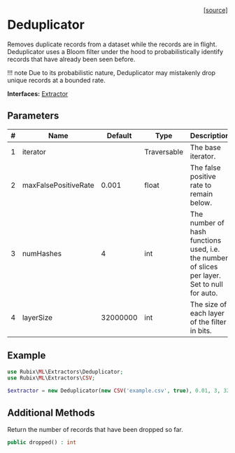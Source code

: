 <span style="float:right;"><a href="https://github.com/RubixML/Extras/blob/master/src/Extractors/Deduplicator.php">[source]</a></span>

# Deduplicator
Removes duplicate records from a dataset while the records are in flight. Deduplicator uses a Bloom filter under the hood to probabilistically identify records that have already been seen before.

!!! note
    Due to its probabilistic nature, Deduplicator may mistakenly drop unique records at a bounded rate.

**Interfaces:** [Extractor](api.md)

## Parameters
| # | Name | Default | Type | Description |
|---|---|---|---|---|
| 1 | iterator | | Traversable | The base iterator. |
| 2 | maxFalsePositiveRate | 0.001 | float | The false positive rate to remain below. |
| 3 | numHashes | 4 | int | The number of hash functions used, i.e. the number of slices per layer. Set to null for auto. |
| 4 | layerSize | 32000000 | int | The size of each layer of the filter in bits. |

## Example
```php
use Rubix\ML\Extractors\Deduplicator;
use Rubix\ML\Extractors\CSV;

$extractor = new Deduplicator(new CSV('example.csv', true), 0.01, 3, 32000000);
```

## Additional Methods
Return the number of records that have been dropped so far.
```php
public dropped() : int
```
